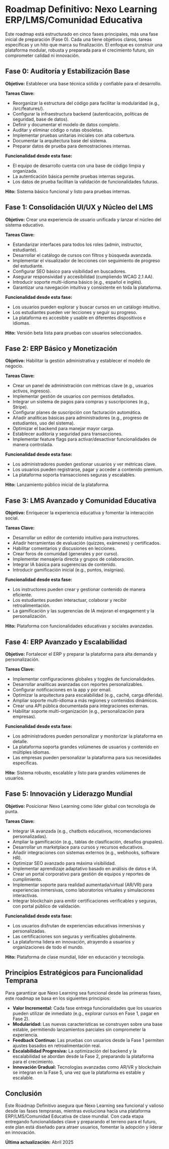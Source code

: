 
# Roadmap Definitivo: Nexo Learning ERP/LMS/Comunidad Educativa

Este roadmap está estructurado en cinco fases principales, más una fase inicial de preparación (Fase 0). Cada una tiene objetivos claros, tareas específicas y un hito que marca su finalización. El enfoque es construir una plataforma modular, robusta y preparada para el crecimiento futuro, sin comprometer calidad ni innovación.

## Fase 0: Auditoría y Estabilización Base

**Objetivo:** Establecer una base técnica sólida y confiable para el desarrollo.

**Tareas Clave:**
- Reorganizar la estructura del código para facilitar la modularidad (e.g., /src/features/).
- Configurar la infraestructura backend (autenticación, políticas de seguridad, base de datos).
- Definir y documentar el modelo de datos completo.
- Auditar y eliminar código o rutas obsoletas.
- Implementar pruebas unitarias iniciales con alta cobertura.
- Documentar la arquitectura base del sistema.
- Preparar datos de prueba para demostraciones internas.

**Funcionalidad desde esta fase:**
- El equipo de desarrollo cuenta con una base de código limpia y organizada.
- La autenticación básica permite pruebas internas seguras.
- Los datos de prueba facilitan la validación de funcionalidades futuras.

**Hito:** Sistema básico funcional y listo para pruebas internas.

## Fase 1: Consolidación UI/UX y Núcleo del LMS

**Objetivo:** Crear una experiencia de usuario unificada y lanzar el núcleo del sistema educativo.

**Tareas Clave:**
- Estandarizar interfaces para todos los roles (admin, instructor, estudiante).
- Desarrollar el catálogo de cursos con filtros y búsqueda avanzada.
- Implementar el visualizador de lecciones con seguimiento de progreso del estudiante.
- Configurar SEO básico para visibilidad en buscadores.
- Asegurar responsividad y accesibilidad (cumpliendo WCAG 2.1 AA).
- Introducir soporte multi-idioma básico (e.g., español e inglés).
- Garantizar una navegación intuitiva y consistente en toda la plataforma.

**Funcionalidad desde esta fase:**
- Los usuarios pueden explorar y buscar cursos en un catálogo intuitivo.
- Los estudiantes pueden ver lecciones y seguir su progreso.
- La plataforma es accesible y usable en diferentes dispositivos e idiomas.

**Hito:** Versión beta lista para pruebas con usuarios seleccionados.

## Fase 2: ERP Básico y Monetización

**Objetivo:** Habilitar la gestión administrativa y establecer el modelo de negocio.

**Tareas Clave:**
- Crear un panel de administración con métricas clave (e.g., usuarios activos, ingresos).
- Implementar gestión de usuarios con permisos detallados.
- Integrar un sistema de pagos para compras y suscripciones (e.g., Stripe).
- Configurar planes de suscripción con facturación automática.
- Añadir analíticas básicas para administradores (e.g., progreso de estudiantes, uso del sistema).
- Optimizar el backend para manejar mayor carga.
- Establecer auditoría y seguridad para transacciones.
- Implementar feature flags para activar/desactivar funcionalidades de manera controlada.

**Funcionalidad desde esta fase:**
- Los administradores pueden gestionar usuarios y ver métricas clave.
- Los usuarios pueden registrarse, pagar y acceder a contenido premium.
- La plataforma soporta transacciones seguras y escalables.

**Hito:** Lanzamiento público inicial de la plataforma.

## Fase 3: LMS Avanzado y Comunidad Educativa

**Objetivo:** Enriquecer la experiencia educativa y fomentar la interacción social.

**Tareas Clave:**
- Desarrollar un editor de contenido intuitivo para instructores.
- Añadir herramientas de evaluación (quizzes, exámenes) y certificados.
- Habilitar comentarios y discusiones en lecciones.
- Crear foros de comunidad (generales y por curso).
- Implementar mensajería directa y grupos de colaboración.
- Integrar IA básica para sugerencias de contenido.
- Introducir gamificación inicial (e.g., puntos, insignias).

**Funcionalidad desde esta fase:**
- Los instructores pueden crear y gestionar contenido de manera eficiente.
- Los estudiantes pueden interactuar, colaborar y recibir retroalimentación.
- La gamificación y las sugerencias de IA mejoran el engagement y la personalización.

**Hito:** Plataforma con funcionalidades educativas y sociales avanzadas.

## Fase 4: ERP Avanzado y Escalabilidad

**Objetivo:** Fortalecer el ERP y preparar la plataforma para alta demanda y personalización.

**Tareas Clave:**
- Implementar configuraciones globales y toggles de funcionalidades.
- Desarrollar analíticas avanzadas con reportes personalizables.
- Configurar notificaciones en la app y por email.
- Optimizar la arquitectura para escalabilidad (e.g., caché, carga diferida).
- Ampliar soporte multi-idioma a más regiones y contenidos dinámicos.
- Crear una API pública documentada para integraciones externas.
- Habilitar soporte multi-organización (e.g., personalización para empresas).

**Funcionalidad desde esta fase:**
- Los administradores pueden personalizar y monitorizar la plataforma en detalle.
- La plataforma soporta grandes volúmenes de usuarios y contenido en múltiples idiomas.
- Las empresas pueden personalizar la plataforma para sus necesidades específicas.

**Hito:** Sistema robusto, escalable y listo para grandes volúmenes de usuarios.

## Fase 5: Innovación y Liderazgo Mundial

**Objetivo:** Posicionar Nexo Learning como líder global con tecnología de punta.

**Tareas Clave:**
- Integrar IA avanzada (e.g., chatbots educativos, recomendaciones personalizadas).
- Ampliar la gamificación (e.g., tablas de clasificación, desafíos grupales).
- Desarrollar un marketplace para cursos y recursos educativos.
- Añadir integraciones con sistemas externos (e.g., webhooks, software HR).
- Optimizar SEO avanzado para máxima visibilidad.
- Implementar aprendizaje adaptativo basado en análisis de datos e IA.
- Crear un portal corporativo para gestión de equipos y reportes de cumplimiento.
- Implementar soporte para realidad aumentada/virtual (AR/VR) para experiencias inmersivas, como laboratorios virtuales y simulaciones interactivas.
- Integrar blockchain para emitir certificaciones verificables y seguras, con portal público de validación.

**Funcionalidad desde esta fase:**
- Los usuarios disfrutan de experiencias educativas inmersivas y personalizadas.
- Las certificaciones son seguras y verificables globalmente.
- La plataforma lidera en innovación, atrayendo a usuarios y organizaciones de todo el mundo.

**Hito:** Plataforma de clase mundial, líder en educación y tecnología.

## Principios Estratégicos para Funcionalidad Temprana

Para garantizar que Nexo Learning sea funcional desde las primeras fases, este roadmap se basa en los siguientes principios:

- **Valor Incremental:** Cada fase entrega funcionalidades que los usuarios pueden utilizar de inmediato (e.g., explorar cursos en Fase 1, pagar en Fase 2).
- **Modularidad:** Las nuevas características se construyen sobre una base estable, permitiendo lanzamientos parciales sin comprometer la experiencia.
- **Feedback Continuo:** Las pruebas con usuarios desde la Fase 1 permiten ajustes basados en retroalimentación real.
- **Escalabilidad Progresiva:** La optimización del backend y la escalabilidad se abordan desde la Fase 2, preparando la plataforma para el crecimiento.
- **Innovación Gradual:** Tecnologías avanzadas como AR/VR y blockchain se integran en la Fase 5, una vez que la plataforma es estable y escalable.

## Conclusión

Este Roadmap Definitivo asegura que Nexo Learning sea funcional y valioso desde las fases tempranas, mientras evoluciona hacia una plataforma ERP/LMS/Comunidad Educativa de clase mundial. Con cada etapa entregando funcionalidades clave y preparando el terreno para el futuro, este plan está diseñado para atraer usuarios, fomentar la adopción y liderar en innovación.

**Última actualización:** Abril 2025

